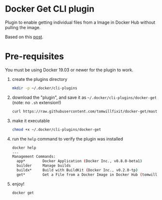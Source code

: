 # Docker Get CLI plugin

Plugin to enable getting individual files from a Image in Docker Hub without pulling the image.

Based on this [post](https://medium.com/@thomas.shaw78/extracting-a-single-artifact-from-a-docker-image-without-pulling-3fc038a6e57e).

# Pre-requisites

You must be using Docker 19.03 or newer for the plugin to work.

1. create the plugins directory

    ```bash
    mkdir -p ~/.docker/cli-plugins
    ```
2. download the "plugin", and save it as `~/.docker/cli-plugins/docker-get` (note: no `.sh` extension!)

    ```bash
    curl https://raw.githubusercontent.com/tomwillfixit/docker-get/master/docker-get.sh > ~/.docker/cli-plugins/docker-get
    ```
3. make it executable

    ```bash
    chmod +x ~/.docker/cli-plugins/docker-get
    ```

4. run the `help` command to verify the plugin was installed

    ```bash
    docker help
    ...
    Management Commands:
      app*        Docker Application (Docker Inc., v0.8.0-beta1)
      builder     Manage builds
      buildx*     Build with BuildKit (Docker Inc., v0.2.0-tp)
      get*        Get a File from a Docker Image in Docker Hub (tomwillfixit, v0.0.1)
    ```
    
5. enjoy!

    ```bash
    docker get
    ```
